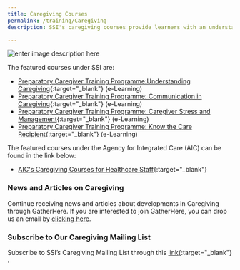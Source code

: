 ```yaml
---
title: Caregiving Courses
permalink: /training/Caregiving
description: SSI's caregiving courses provide learners with an understanding of caregiving while also training them in foundational skills.

---
```

![enter image description here](/images/training/caregiving_SSI_header-banner-757-x-239px9.jpg) 

The featured courses under SSI are:   
-   [Preparatory Caregiver Training Programme:Understanding Caregiving](https://learningcloud.sg/pages/coursedescription.jsf?courseId=752497&catalogId=1700){:target="_blank"}   (e-Learning)
-   [Preparatory Caregiver Training Programme: Communication in Caregiving](https://learningcloud.sg/pages/coursedescription.jsf?courseId=926394&catalogId=1700){:target="_blank"}   (e-Learning) 
-   [Preparatory Caregiver Training Programme: Caregiver Stress and Management](https://learningcloud.sg/pages/coursedescription.jsf?courseId=926403&catalogId=1700){:target="_blank"}   (e-Learning)
-   [Preparatory Caregiver Training Programme: Know the Care Recipient](https://learningcloud.sg/pages/coursedescription.jsf?courseId=926363&catalogId=1700){:target="_blank"}   (e-Learning)

The featured courses under the Agency for Integrated Care (AIC) can be found in the link below:

-   [AIC's Caregiving Courses for Healthcare Staff](http://partners.aic.sg/trainingcalendar){:target="_blank"}   

### News and Articles on Caregiving   

Continue receiving news and articles about developments in Caregiving through GatherHere. If you are interested to join GatherHere, you can drop us an email by [clicking here](mailto:techservices1@gatherhere.sg).

### Subscribe to Our Caregiving Mailing List   

Subscribe to SSI’s Caregiving Mailing List through this [link](https://form.gov.sg/#!/5f19b056d034a60011cd0c42){:target="_blank"} .
